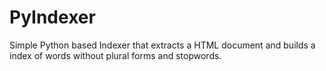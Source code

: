 # PyIndexer
Simple Python based Indexer that extracts a HTML document and builds a index of words without plural forms and stopwords.
